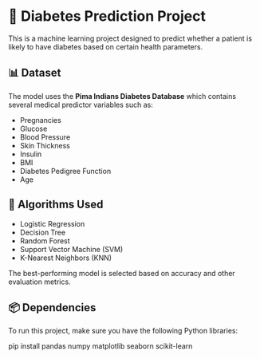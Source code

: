 # 🧬 Diabetes Prediction Project

This is a machine learning project designed to predict whether a patient is likely to have diabetes based on certain health parameters.

## 📊 Dataset

The model uses the **Pima Indians Diabetes Database** which contains several medical predictor variables such as:
- Pregnancies
- Glucose
- Blood Pressure
- Skin Thickness
- Insulin
- BMI
- Diabetes Pedigree Function
- Age

## 🧠 Algorithms Used

- Logistic Regression
- Decision Tree
- Random Forest
- Support Vector Machine (SVM)
- K-Nearest Neighbors (KNN)

The best-performing model is selected based on accuracy and other evaluation metrics.

## 📦 Dependencies

To run this project, make sure you have the following Python libraries:


pip install pandas numpy matplotlib seaborn scikit-learn
